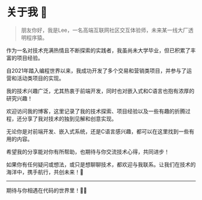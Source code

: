 # 关于我  👋

>朋友你好，我是Lee，一名高端互联网社区交互体验师，未来某一线大厂透明程序猿。

作为一名对技术充满热情且不断探索的实践者，我虽尚未大学毕业，但已积累了丰富的项目经验。

自2021年踏入编程世界以来，我成功开发了多个交易和营销类项目，并参与了运营和活动类项目的实现。

我的技术兴趣广泛，尤其热衷于前端开发，同时也对嵌入式和C语言也抱有浓厚的研究兴趣！

欢迎访问我的博客，这里记录了我的技术探索、项目经验以及一些有趣的折腾过程，还分享了我对技术的独到见解和创意实现。

无论你是对前端开发、嵌入式系统，还是C语言感兴趣，都可以在这里找到一些有用的内容。

希望我的分享能对你有所帮助，也期待与你交流技术心得，共同进步！

如果你有任何疑问或想法，或只是想聊聊技术，都欢迎与我联系。让我们在技术的海洋中，携手航行，共创未来！🚀

---

期待与你相遇在代码的世界里！👨‍💻
